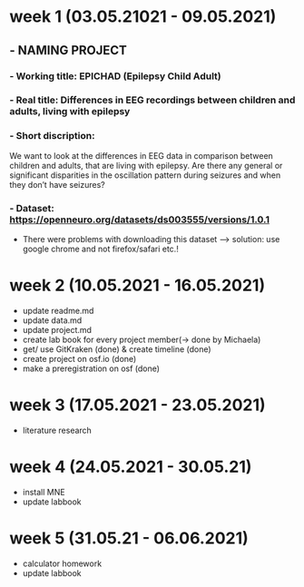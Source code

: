 # week 1 (03.05.21021 - 09.05.2021)
## - NAMING PROJECT
 ### - Working title: EPICHAD (Epilepsy Child Adult)
 ### - Real title: Differences in EEG recordings between children and adults, living with epilepsy
 ### - Short discription:
   We want to look at the differences in EEG data in comparison between children and adults, that are living with epilepsy. Are there any general or significant disparities in the oscillation pattern during seizures and when they don’t have seizures?
 ### - Dataset: https://openneuro.org/datasets/ds003555/versions/1.0.1
   * There were problems with downloading this dataset --> solution: use google chrome and not firefox/safari etc.!

# week 2 (10.05.2021 - 16.05.2021)
- update readme.md
- update data.md 
- update project.md 
- create lab book for every project member(-> done by Michaela)
- get/ use GitKraken (done) & create timeline (done)
- create project on osf.io (done)
- make a preregistration  on osf (done)


# week 3 (17.05.2021 - 23.05.2021)
- literature research 


# week 4 (24.05.2021 - 30.05.21)
- install MNE
- update labbook 


# week 5 (31.05.21 - 06.06.2021)
- calculator homework
- update labbook
 
